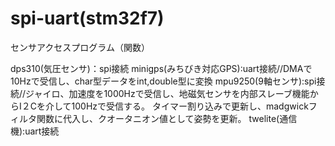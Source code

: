 # spi-uart(stm32f7)
センサアクセスプログラム（関数）

dps310(気圧センサ)：spi接続
minigps(みちびき対応GPS):uart接続//DMAで10Hzで受信し、char型データをint,double型に変換
mpu9250(9軸センサ):spi接続//ジャイロ、加速度を1000Hzで受信し、地磁気センサを内部スレーブ機能からI２Cを介して100Hzで受信する。
タイマー割り込みで更新し、madgwickフィルタ関数に代入し、クオータニオン値として姿勢を更新。
twelite(通信機):uart接続
